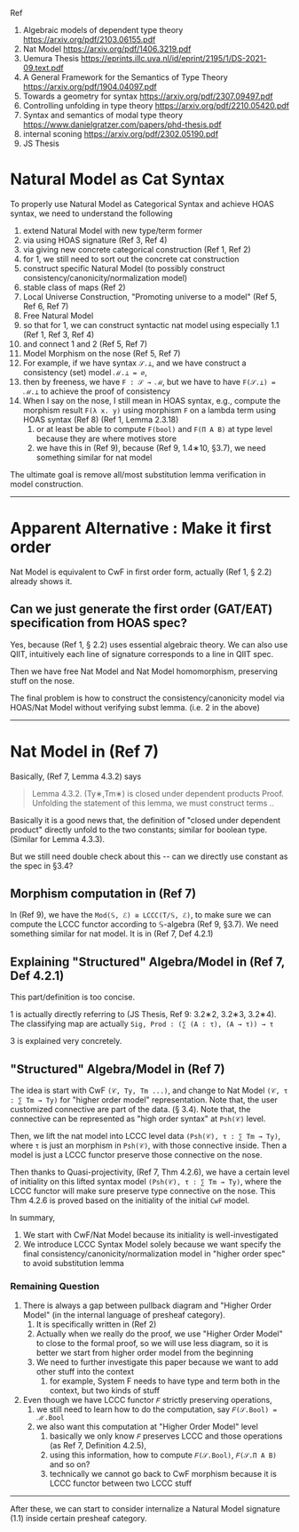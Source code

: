 Ref
1. Algebraic models of dependent type theory https://arxiv.org/pdf/2103.06155.pdf
2. Nat Model https://arxiv.org/pdf/1406.3219.pdf
3. Uemura Thesis https://eprints.illc.uva.nl/id/eprint/2195/1/DS-2021-09.text.pdf 
4. A General Framework for the Semantics of Type Theory https://arxiv.org/pdf/1904.04097.pdf
5. Towards a geometry for syntax https://arxiv.org/pdf/2307.09497.pdf
6. Controlling unfolding in type theory  https://arxiv.org/pdf/2210.05420.pdf
7. Syntax and semantics of modal type theory https://www.danielgratzer.com/papers/phd-thesis.pdf 
8. internal sconing https://arxiv.org/pdf/2302.05190.pdf
9. JS Thesis
 

# Natural Model as Cat Syntax

To properly use Natural Model as Categorical Syntax and achieve HOAS syntax, we need to understand the following
1. extend Natural Model with new type/term former 
  1. via using HOAS signature (Ref 3, Ref 4)
  2. via giving new concrete categorical construction (Ref 1, Ref 2)
  3. for 1, we still need to sort out the concrete cat construction
2. construct specific Natural Model (to possibly construct consistency/canonicity/normalization model)
  1. stable class of maps (Ref 2)
  2. Local Universe Construction, "Promoting universe to a model" (Ref 5, Ref 6, Ref 7) 
3. Free Natural Model
  1. so that for 1, we can construct syntactic nat model using especially 1.1 (Ref 1, Ref 3, Ref 4)
  2. and connect 1 and 2 (Ref 5, Ref 7)
4. Model Morphism on the nose (Ref 5, Ref 7)
  1. For example, if we have syntax `𝒮.⊥`, and we have construct a consistency (set) model `ℳ.⊥ = ∅`,
  2. then by freeness, we have `F : 𝒮 → ℳ`, but we have to have `F(𝒮.⊥) = ℳ.⊥` to achieve the proof of consistency
  3. When I say on the nose, I still mean in HOAS syntax, e.g., compute the morphism result `F(λ x. y)` using morphism `F` on a lambda term using HOAS syntax (Ref 8) (Ref 1, Lemma 2.3.18) 
     1. or at least be able to compute `F(bool)` and `F(Π A B)` at type level because they are where motives store
     2. we have this in (Ref 9), because (Ref 9, 1.4∗10, §3.7), we need something similar for nat model


The ultimate goal is remove all/most substitution lemma verification in model construction.

****
# Apparent Alternative : Make it first order

Nat Model is equivalent to CwF in first order form, actually (Ref 1, § 2.2) already shows it. 

## Can we just generate the first order (GAT/EAT) specification from HOAS spec?

Yes, because (Ref 1, § 2.2) uses essential algebraic theory. 
We can also use QIIT, intuitively each line of signature corresponds to a line in QIIT spec.

Then we have free Nat Model and Nat Model homomorphism, preserving stuff on the nose. 

The final problem is how to construct the consistency/canonicity model via HOAS/Nat Model without 
verifying subst lemma. (i.e. 2 in the above)

***

# Nat Model in (Ref 7)
Basically, (Ref 7, Lemma 4.3.2) says
> Lemma 4.3.2. (Ty∗,Tm∗) is closed under dependent products
> Proof. Unfolding the statement of this lemma, we must construct terms ..

Basically it is a good news that, the definition of "closed under dependent product" directly unfold to the two constants;
similar for boolean type. (Similar for Lemma 4.3.3). 

But we still need double check about this -- can we directly use constant as the spec in §3.4?

## Morphism computation in (Ref 7)

In (Ref 9), we have the `Mod(𝕊, ℰ) ≅ LCCC(T/𝕊, ℰ)`, to make sure we can compute the LCCC functor according to 𝕊-algebra (Ref 9, §3.7). We need something similar for nat model. It is in (Ref 7, Def 4.2.1)

<!-- Also the initiality is weird, we have some machinery in (Ref 7, §4.2) -->

## Explaining "Structured" Algebra/Model in (Ref 7, Def 4.2.1)
This part/definition is too concise.

1 is actually directly referring to (JS Thesis, Ref 9: 3.2∗2, 3.2∗3, 3.2∗4). The classifying map are actually 
`Sig, Prod : (∑ (A : τ), (A → τ)) → τ` 

3 is explained very concretely.


## "Structured" Algebra/Model in (Ref 7)



The idea is start with CwF `(𝒞, Ty, Tm ...)`, and change to Nat Model `(𝒞, τ : ∑ Tm → Ty)` for "higher order model" representation.  Note that, the user customized connective are part of the data. (§ 3.4).
Note that, the connective can be represented as "high order syntax" at `Psh(𝒞)` level.


Then, we lift the nat model into LCCC level data `(Psh(𝒞), τ : ∑ Tm → Ty)`, where `τ` is just an morphism in `Psh(𝒞)`, with those connective inside. Then a model is just a LCCC functor preserve those connective on the nose.

Then thanks to Quasi-projectivity, (Ref 7, Thm 4.2.6), we have a certain level of initiality on this lifted syntax model `(Psh(𝒞), τ : ∑ Tm → Ty)`, where the LCCC functor will make sure preserve type connective on the nose. This Thm 4.2.6 is proved based on the initiality of the initial `CwF` model.

In summary,
1. We start with CwF/Nat Model because its initiality is well-investigated
2. We introduce LCCC Syntax Model solely because we want specify the final consistency/canonicity/normalization model in "higher order spec" to avoid substitution lemma


### Remaining Question
1. There is always a gap between pullback diagram and "Higher Order Model" (in the internal language of presheaf category).
   1. It is specifically written in (Ref 2)
   2. Actually when we really do the proof, we use "Higher Order Model" to close to the formal proof, so we will use less diagram, so it is better we start from higher order model from the beginning
   3. We need to further investigate this paper because we want to add other stuff into the context 
      1. for example, System F needs to have type and term both in the context, but two kinds of stuff
2. Even though we have LCCC functor `𝐹` strictly preserving operations,
   1. we still need to learn how to do the computation, say `𝐹(𝒮.Bool) = ℳ.Bool`
   2. we also want this computation at "Higher Order Model" level
      1. basically we only know  `𝐹` preserves LCCC and those operations (as Ref 7, Definition 4.2.5),
      2. using this information, how to compute `𝐹(𝒮.Bool)`, `𝐹(𝒮.Π A B)` and so on?
      3. technically we cannot go back to CwF morphism because it is LCCC functor between two LCCC stuff


***
After these, we can start to consider internalize a Natural Model signature (1.1) inside certain presheaf category.